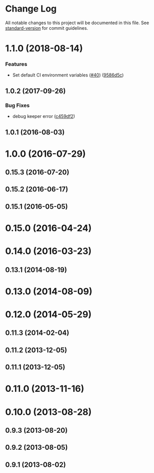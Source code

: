 # Change Log

All notable changes to this project will be documented in this file. See [standard-version](https://github.com/conventional-changelog/standard-version) for commit guidelines.

<a name="1.1.0"></a>

# 1.1.0 (2018-08-14)

### Features

- Set default CI environment variables ([#40](https://github.com/Strider-CD/strider-simple-runner/issues/40)) ([9586d5c](https://github.com/Strider-CD/strider-simple-runner/commit/9586d5c))

<a name="1.0.2"></a>

## 1.0.2 (2017-09-26)

### Bug Fixes

- debug keeper error ([c459df2](https://github.com/Strider-CD/strider-simple-runner/commit/c459df2))

<a name="1.0.1"></a>

## 1.0.1 (2016-08-03)

<a name="1.0.0"></a>

# 1.0.0 (2016-07-29)

<a name="0.15.3"></a>

## 0.15.3 (2016-07-20)

<a name="0.15.2"></a>

## 0.15.2 (2016-06-17)

<a name="0.15.1"></a>

## 0.15.1 (2016-05-05)

<a name="0.15.0"></a>

# 0.15.0 (2016-04-24)

<a name="0.14.0"></a>

# 0.14.0 (2016-03-23)

<a name="0.13.1"></a>

## 0.13.1 (2014-08-19)

<a name="0.13.0"></a>

# 0.13.0 (2014-08-09)

<a name="0.12.0"></a>

# 0.12.0 (2014-05-29)

<a name="0.11.3"></a>

## 0.11.3 (2014-02-04)

<a name="0.11.2"></a>

## 0.11.2 (2013-12-05)

<a name="0.11.1"></a>

## 0.11.1 (2013-12-05)

<a name="0.11.0"></a>

# 0.11.0 (2013-11-16)

<a name="0.10.0"></a>

# 0.10.0 (2013-08-28)

<a name="0.9.3"></a>

## 0.9.3 (2013-08-20)

<a name="0.9.2"></a>

## 0.9.2 (2013-08-05)

<a name="0.9.1"></a>

## 0.9.1 (2013-08-02)

